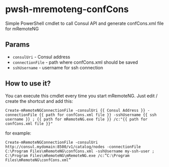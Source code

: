 # pwsh-mremoteng-confCons
Simple PowerShell cmdlet to call Consul API and generate confCons.xml file for mRemoteNG

## Params
* `consulUri` - Consul address
* `connectionFile` - path where confCons.xml should be saved
* `sshUsername` - username for ssh connection

## How to use it?
You can execute this cmdlet every time you start mRemoteNG. Just edit / create the shortcut and add this:
```shell
Create-mRemoteNGConnectionFile -consulUri {{ Consul Address }} -connectionFile {{ path for confCons.xml file }} -sshUsername {{ ssh username }} ; {{ path for mRemoteNG.exe file }} /c:"{{ path for confCons.xml file }}"
```
for example:
```shell
Create-mRemoteNGConnectionFile -consulUri http://consul.mydomain:8500/v1/catalog/nodes -connectionFile C:\Program Files\mRemoteNG\confCons.xml -sshUsername my-ssh-user ; C:\Program Files\mRemoteNG\mRemoteNG.exe /c:”C:\Program Files\mRemoteNG\confCons.xml”
```
